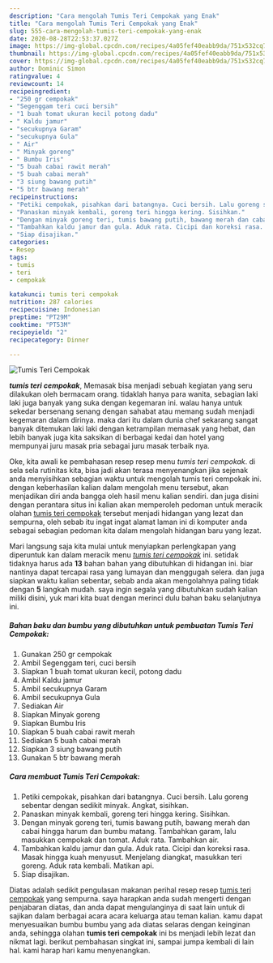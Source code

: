 ```yaml
---
description: "Cara mengolah Tumis Teri Cempokak yang Enak"
title: "Cara mengolah Tumis Teri Cempokak yang Enak"
slug: 555-cara-mengolah-tumis-teri-cempokak-yang-enak
date: 2020-08-28T22:53:37.027Z
image: https://img-global.cpcdn.com/recipes/4a05fef40eabb9da/751x532cq70/tumis-teri-cempokak-foto-resep-utama.jpg
thumbnail: https://img-global.cpcdn.com/recipes/4a05fef40eabb9da/751x532cq70/tumis-teri-cempokak-foto-resep-utama.jpg
cover: https://img-global.cpcdn.com/recipes/4a05fef40eabb9da/751x532cq70/tumis-teri-cempokak-foto-resep-utama.jpg
author: Dominic Simon
ratingvalue: 4
reviewcount: 14
recipeingredient:
- "250 gr cempokak"
- "Segenggam teri cuci bersih"
- "1 buah tomat ukuran kecil potong dadu"
- " Kaldu jamur"
- "secukupnya Garam"
- "secukupnya Gula"
- " Air"
- " Minyak goreng"
- " Bumbu Iris"
- "5 buah cabai rawit merah"
- "5 buah cabai merah"
- "3 siung bawang putih"
- "5 btr bawang merah"
recipeinstructions:
- "Petiki cempokak, pisahkan dari batangnya. Cuci bersih. Lalu goreng sebentar dengan sedikit minyak. Angkat, sisihkan."
- "Panaskan minyak kembali, goreng teri hingga kering. Sisihkan."
- "Dengan minyak goreng teri, tumis bawang putih, bawang merah dan cabai hingga harum dan bumbu matang. Tambahkan garam, lalu masukkan cempokak dan tomat. Aduk rata. Tambahkan air."
- "Tambahkan kaldu jamur dan gula. Aduk rata. Cicipi dan koreksi rasa. Masak hingga kuah menyusut. Menjelang diangkat, masukkan teri goreng. Aduk rata kembali. Matikan api."
- "Siap disajikan."
categories:
- Resep
tags:
- tumis
- teri
- cempokak

katakunci: tumis teri cempokak 
nutrition: 287 calories
recipecuisine: Indonesian
preptime: "PT29M"
cooktime: "PT53M"
recipeyield: "2"
recipecategory: Dinner

---
```



![Tumis Teri Cempokak](https://img-global.cpcdn.com/recipes/4a05fef40eabb9da/751x532cq70/tumis-teri-cempokak-foto-resep-utama.jpg)

<b><i>tumis teri cempokak</i></b>, Memasak bisa menjadi sebuah kegiatan yang seru dilakukan oleh bermacam orang. tidaklah hanya para wanita, sebagian laki laki juga banyak yang suka dengan kegemaran ini. walau hanya untuk sekedar bersenang senang dengan sahabat atau memang sudah menjadi kegemaran dalam dirinya. maka dari itu dalam dunia chef sekarang sangat banyak ditemukan laki laki dengan ketrampilan memasak yang hebat, dan lebih banyak juga kita saksikan di berbagai kedai dan hotel yang mempunyai juru masak pria sebagai juru masak terbaik nya.

Oke, kita awali ke pembahasan resep resep menu <i>tumis teri cempokak</i>. di sela sela rutinitas kita, bisa jadi akan terasa menyenangkan jika sejenak anda menyisihkan sebagian waktu untuk mengolah tumis teri cempokak ini. dengan keberhasilan kalian dalam mengolah menu tersebut, akan menjadikan diri anda bangga oleh hasil menu kalian sendiri. dan juga disini dengan perantara situs ini kalian akan memperoleh pedoman untuk meracik olahan <u>tumis teri cempokak</u> tersebut menjadi hidangan yang lezat dan sempurna, oleh sebab itu ingat ingat alamat laman ini di komputer anda sebagai sebagian pedoman kita dalam mengolah hidangan baru yang lezat.




Mari langsung saja kita mulai untuk menyiapkan perlengkapan yang diperuntuk kan dalam meracik menu <u><i>tumis teri cempokak</i></u> ini. setidak tidaknya harus ada <b>13</b> bahan bahan yang dibutuhkan di hidangan ini. biar nantinya dapat tercapai rasa yang lumayan dan menggugah selera. dan juga siapkan waktu kalian sebentar, sebab anda akan mengolahnya paling tidak dengan <b>5</b> langkah mudah. saya ingin segala yang dibutuhkan sudah kalian miliki disini, yuk mari kita buat dengan merinci dulu bahan baku selanjutnya ini.

<!--inarticleads1-->

##### Bahan baku dan bumbu yang dibutuhkan untuk pembuatan Tumis Teri Cempokak:

1. Gunakan 250 gr cempokak
1. Ambil Segenggam teri, cuci bersih
1. Siapkan 1 buah tomat ukuran kecil, potong dadu
1. Ambil  Kaldu jamur
1. Ambil secukupnya Garam
1. Ambil secukupnya Gula
1. Sediakan  Air
1. Siapkan  Minyak goreng
1. Siapkan  Bumbu Iris
1. Siapkan 5 buah cabai rawit merah
1. Sediakan 5 buah cabai merah
1. Siapkan 3 siung bawang putih
1. Gunakan 5 btr bawang merah




<!--inarticleads2-->

##### Cara membuat Tumis Teri Cempokak:

1. Petiki cempokak, pisahkan dari batangnya. Cuci bersih. Lalu goreng sebentar dengan sedikit minyak. Angkat, sisihkan.
1. Panaskan minyak kembali, goreng teri hingga kering. Sisihkan.
1. Dengan minyak goreng teri, tumis bawang putih, bawang merah dan cabai hingga harum dan bumbu matang. Tambahkan garam, lalu masukkan cempokak dan tomat. Aduk rata. Tambahkan air.
1. Tambahkan kaldu jamur dan gula. Aduk rata. Cicipi dan koreksi rasa. Masak hingga kuah menyusut. Menjelang diangkat, masukkan teri goreng. Aduk rata kembali. Matikan api.
1. Siap disajikan.




Diatas adalah sedikit pengulasan makanan perihal resep resep <u>tumis teri cempokak</u> yang sempurna. saya harapkan anda sudah mengerti dengan penjabaran diatas, dan anda dapat mengulanginya di saat lain untuk di sajikan dalam berbagai acara acara keluarga atau teman kalian. kamu dapat menyesuaikan bumbu bumbu yang ada diatas selaras dengan keinginan anda, sehingga olahan <b>tumis teri cempokak</b> ini bs menjadi lebih lezat dan nikmat lagi. berikut pembahasan singkat ini, sampai jumpa kembali di lain hal. kami harap hari kamu menyenangkan.
